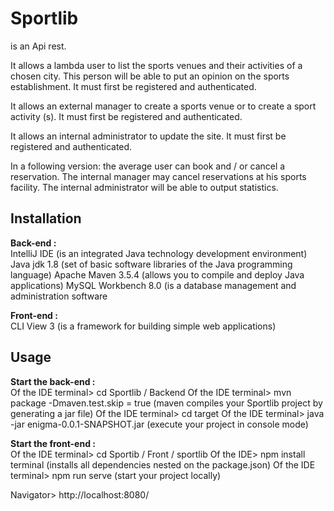 # Sportlib

is an Api rest.

It allows a lambda user to list the sports venues and their activities of a chosen city.
This person will be able to put an opinion on the sports establishment.
It must first be registered and authenticated.

It allows an external manager to create a sports venue or to create a sport activity (s).
It must first be registered and authenticated.

It allows an internal administrator to update the site.
It must first be registered and authenticated.

In a following version:
the average user can book and / or cancel a reservation.
The internal manager may cancel reservations at his sports facility.
The internal administrator will be able to output statistics.

## Installation

<strong>Back-end :</strong>  
IntelliJ IDE (is an integrated Java technology development environment)
Java jdk 1.8 (set of basic software libraries of the Java programming language)
Apache Maven 3.5.4 (allows you to compile and deploy Java applications)
MySQL Workbench 8.0 (is a database management and administration software 

<strong>Front-end :</strong>  
CLI View 3 (is a framework for building simple web applications)

## Usage  

<strong>Start the back-end :</strong>  
Of the IDE terminal> cd Sportlib / Backend
Of the IDE terminal> mvn package -Dmaven.test.skip = true (maven compiles your Sportlib project by generating a jar file)
Of the IDE terminal> cd target
Of the IDE terminal> java -jar enigma-0.0.1-SNAPSHOT.jar (execute your project in console mode) 

<strong>Start the front-end :</strong>  
Of the IDE terminal> cd Sportib / Front / sportlib
Of the IDE> npm install terminal (installs all dependencies nested on the package.json)
Of the IDE terminal> npm run serve (start your project locally)

Navigator>  http://localhost:8080/  
